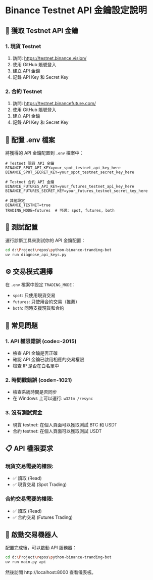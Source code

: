 # Binance Testnet API 金鑰設定說明

## 🔑 獲取 Testnet API 金鑰

### 1. 現貨 Testnet
1. 訪問: https://testnet.binance.vision/
2. 使用 GitHub 賬號登入
3. 建立 API 金鑰
4. 記錄 API Key 和 Secret Key

### 2. 合約 Testnet  
1. 訪問: https://testnet.binancefuture.com/
2. 使用 GitHub 賬號登入
3. 建立 API 金鑰
4. 記錄 API Key 和 Secret Key

## 📝 配置 .env 檔案

將獲得的 API 金鑰配置到 `.env` 檔案中：

```env
# Testnet 現貨 API 金鑰
BINANCE_SPOT_API_KEY=your_spot_testnet_api_key_here
BINANCE_SPOT_SECRET_KEY=your_spot_testnet_secret_key_here

# Testnet 合約 API 金鑰  
BINANCE_FUTURES_API_KEY=your_futures_testnet_api_key_here
BINANCE_FUTURES_SECRET_KEY=your_futures_testnet_secret_key_here

# 其他設定
BINANCE_TESTNET=true
TRADING_MODE=futures  # 可選: spot, futures, both
```

## 🧪 測試配置

運行診斷工具來測試你的 API 金鑰配置：

```bash
cd d:\Project\repos\python-binance-tranding-bot
uv run diagnose_api_keys.py
```

## ⚙️ 交易模式選擇

在 `.env` 檔案中設定 `TRADING_MODE`：

- `spot`: 只使用現貨交易
- `futures`: 只使用合約交易（推薦）
- `both`: 同時支援現貨和合約

## 🔧 常見問題

### 1. API 權限錯誤 (code=-2015)
- 檢查 API 金鑰是否正確
- 確認 API 金鑰已啟用相應的交易權限
- 檢查 IP 是否在白名單中

### 2. 時間戳錯誤 (code=-1021)
- 檢查系統時間是否同步
- 在 Windows 上可以運行: `w32tm /resync`

### 3. 沒有測試資金
- 現貨 testnet: 在個人頁面可以獲取測試 BTC 和 USDT
- 合約 testnet: 在個人頁面可以獲取測試 USDT

## 📋 API 權限要求

### 現貨交易需要的權限:
- ✅ 讀取 (Read)
- ✅ 現貨交易 (Spot Trading)

### 合約交易需要的權限:
- ✅ 讀取 (Read)  
- ✅ 合約交易 (Futures Trading)

## 🚀 啟動交易機器人

配置完成後，可以啟動 API 服務器：

```bash
cd d:\Project\repos\python-binance-tranding-bot
uv run main.py api
```

然後訪問 http://localhost:8000 查看儀表板。
